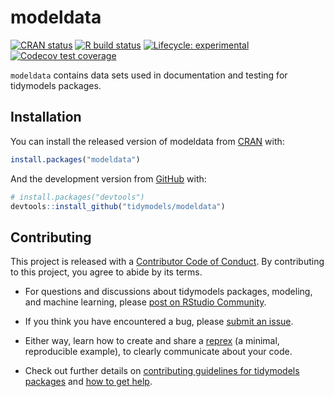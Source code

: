
<!-- README.md is generated from README.Rmd. Please edit that file -->

# modeldata

<!-- badges: start -->

[![CRAN
status](https://www.r-pkg.org/badges/version/modeldata)](https://CRAN.R-project.org/package=modeldata)
[![R build
status](https://github.com/tidymodels/modeldata/workflows/R-CMD-check/badge.svg)](https://github.com/tidymodels/modeldata/actions)
[![Lifecycle:
experimental](https://img.shields.io/badge/lifecycle-experimental-orange.svg)](https://www.tidyverse.org/lifecycle/#experimental)
[![Codecov test
coverage](https://codecov.io/gh/tidymodels/modeldata/branch/master/graph/badge.svg)](https://codecov.io/gh/tidymodels/modeldata?branch=master)
<!-- badges: end -->

`modeldata` contains data sets used in documentation and testing for
tidymodels packages.

## Installation

You can install the released version of modeldata from
[CRAN](https://CRAN.R-project.org) with:

``` r
install.packages("modeldata")
```

And the development version from [GitHub](https://github.com/) with:

``` r
# install.packages("devtools")
devtools::install_github("tidymodels/modeldata")
```

## Contributing

This project is released with a [Contributor Code of
Conduct](https://contributor-covenant.org/version/2/0/CODE_OF_CONDUCT.html).
By contributing to this project, you agree to abide by its terms.

  - For questions and discussions about tidymodels packages, modeling,
    and machine learning, please [post on RStudio
    Community](https://rstd.io/tidymodels-community).

  - If you think you have encountered a bug, please [submit an
    issue](https://github.com/tidymodels/modeldata/issues).

  - Either way, learn how to create and share a
    [reprex](https://rstd.io/reprex) (a minimal, reproducible example),
    to clearly communicate about your code.

  - Check out further details on [contributing guidelines for tidymodels
    packages](https://www.tidymodels.org/contribute/) and [how to get
    help](https://www.tidymodels.org/help/).
